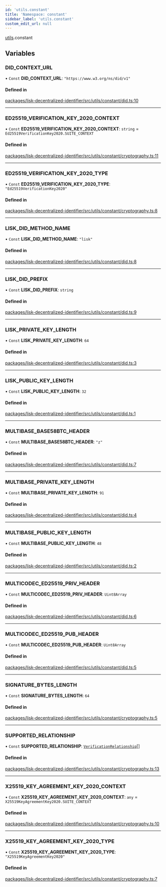 ```yaml
---
id: 'utils.constant'
title: 'Namespace: constant'
sidebar_label: 'utils.constant'
custom_edit_url: null
---
```


[utils](utils.md).constant

## Variables

### DID_CONTEXT_URL

• `Const` **DID_CONTEXT_URL**: `"https://www.w3.org/ns/did/v1"`

#### Defined in

[packages/lisk-decentralized-identifier/src/utils/constant/did.ts:10](https://github.com/aldhosutra/lisk-did/blob/37c055c/packages/lisk-decentralized-identifier/src/utils/constant/did.ts#L10)

---

### ED25519_VERIFICATION_KEY_2020_CONTEXT

• `Const` **ED25519_VERIFICATION_KEY_2020_CONTEXT**: `string` = `Ed25519VerificationKey2020.SUITE_CONTEXT`

#### Defined in

[packages/lisk-decentralized-identifier/src/utils/constant/cryptography.ts:11](https://github.com/aldhosutra/lisk-did/blob/37c055c/packages/lisk-decentralized-identifier/src/utils/constant/cryptography.ts#L11)

---

### ED25519_VERIFICATION_KEY_2020_TYPE

• `Const` **ED25519_VERIFICATION_KEY_2020_TYPE**: `"Ed25519VerificationKey2020"`

#### Defined in

[packages/lisk-decentralized-identifier/src/utils/constant/cryptography.ts:8](https://github.com/aldhosutra/lisk-did/blob/37c055c/packages/lisk-decentralized-identifier/src/utils/constant/cryptography.ts#L8)

---

### LISK_DID_METHOD_NAME

• `Const` **LISK_DID_METHOD_NAME**: `"lisk"`

#### Defined in

[packages/lisk-decentralized-identifier/src/utils/constant/did.ts:8](https://github.com/aldhosutra/lisk-did/blob/37c055c/packages/lisk-decentralized-identifier/src/utils/constant/did.ts#L8)

---

### LISK_DID_PREFIX

• `Const` **LISK_DID_PREFIX**: `string`

#### Defined in

[packages/lisk-decentralized-identifier/src/utils/constant/did.ts:9](https://github.com/aldhosutra/lisk-did/blob/37c055c/packages/lisk-decentralized-identifier/src/utils/constant/did.ts#L9)

---

### LISK_PRIVATE_KEY_LENGTH

• `Const` **LISK_PRIVATE_KEY_LENGTH**: `64`

#### Defined in

[packages/lisk-decentralized-identifier/src/utils/constant/did.ts:3](https://github.com/aldhosutra/lisk-did/blob/37c055c/packages/lisk-decentralized-identifier/src/utils/constant/did.ts#L3)

---

### LISK_PUBLIC_KEY_LENGTH

• `Const` **LISK_PUBLIC_KEY_LENGTH**: `32`

#### Defined in

[packages/lisk-decentralized-identifier/src/utils/constant/did.ts:1](https://github.com/aldhosutra/lisk-did/blob/37c055c/packages/lisk-decentralized-identifier/src/utils/constant/did.ts#L1)

---

### MULTIBASE_BASE58BTC_HEADER

• `Const` **MULTIBASE_BASE58BTC_HEADER**: `"z"`

#### Defined in

[packages/lisk-decentralized-identifier/src/utils/constant/did.ts:7](https://github.com/aldhosutra/lisk-did/blob/37c055c/packages/lisk-decentralized-identifier/src/utils/constant/did.ts#L7)

---

### MULTIBASE_PRIVATE_KEY_LENGTH

• `Const` **MULTIBASE_PRIVATE_KEY_LENGTH**: `91`

#### Defined in

[packages/lisk-decentralized-identifier/src/utils/constant/did.ts:4](https://github.com/aldhosutra/lisk-did/blob/37c055c/packages/lisk-decentralized-identifier/src/utils/constant/did.ts#L4)

---

### MULTIBASE_PUBLIC_KEY_LENGTH

• `Const` **MULTIBASE_PUBLIC_KEY_LENGTH**: `48`

#### Defined in

[packages/lisk-decentralized-identifier/src/utils/constant/did.ts:2](https://github.com/aldhosutra/lisk-did/blob/37c055c/packages/lisk-decentralized-identifier/src/utils/constant/did.ts#L2)

---

### MULTICODEC_ED25519_PRIV_HEADER

• `Const` **MULTICODEC_ED25519_PRIV_HEADER**: `Uint8Array`

#### Defined in

[packages/lisk-decentralized-identifier/src/utils/constant/did.ts:6](https://github.com/aldhosutra/lisk-did/blob/37c055c/packages/lisk-decentralized-identifier/src/utils/constant/did.ts#L6)

---

### MULTICODEC_ED25519_PUB_HEADER

• `Const` **MULTICODEC_ED25519_PUB_HEADER**: `Uint8Array`

#### Defined in

[packages/lisk-decentralized-identifier/src/utils/constant/did.ts:5](https://github.com/aldhosutra/lisk-did/blob/37c055c/packages/lisk-decentralized-identifier/src/utils/constant/did.ts#L5)

---

### SIGNATURE_BYTES_LENGTH

• `Const` **SIGNATURE_BYTES_LENGTH**: `64`

#### Defined in

[packages/lisk-decentralized-identifier/src/utils/constant/cryptography.ts:5](https://github.com/aldhosutra/lisk-did/blob/37c055c/packages/lisk-decentralized-identifier/src/utils/constant/cryptography.ts#L5)

---

### SUPPORTED_RELATIONSHIP

• `Const` **SUPPORTED_RELATIONSHIP**: [`VerificationRelationship`](../modules.md#verificationrelationship)[]

#### Defined in

[packages/lisk-decentralized-identifier/src/utils/constant/cryptography.ts:13](https://github.com/aldhosutra/lisk-did/blob/37c055c/packages/lisk-decentralized-identifier/src/utils/constant/cryptography.ts#L13)

---

### X25519_KEY_AGREEMENT_KEY_2020_CONTEXT

• `Const` **X25519_KEY_AGREEMENT_KEY_2020_CONTEXT**: `any` = `X25519KeyAgreementKey2020.SUITE_CONTEXT`

#### Defined in

[packages/lisk-decentralized-identifier/src/utils/constant/cryptography.ts:10](https://github.com/aldhosutra/lisk-did/blob/37c055c/packages/lisk-decentralized-identifier/src/utils/constant/cryptography.ts#L10)

---

### X25519_KEY_AGREEMENT_KEY_2020_TYPE

• `Const` **X25519_KEY_AGREEMENT_KEY_2020_TYPE**: `"X25519KeyAgreementKey2020"`

#### Defined in

[packages/lisk-decentralized-identifier/src/utils/constant/cryptography.ts:7](https://github.com/aldhosutra/lisk-did/blob/37c055c/packages/lisk-decentralized-identifier/src/utils/constant/cryptography.ts#L7)
